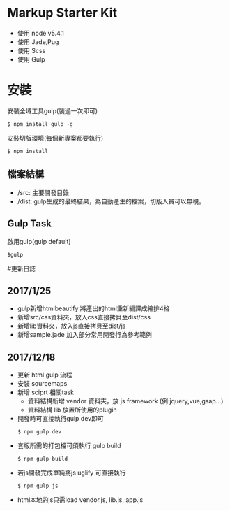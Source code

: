 # Markup Starter Kit

- 使用 node v5.4.1
- 使用 Jade,Pug
- 使用 Scss
- 使用 Gulp

# 安裝

安裝全域工具gulp(裝過一次即可)
```
$ npm install gulp -g
```

安裝切版環境(每個新專案都要執行)
```
$ npm install 
```

## 檔案結構
- /src: 主要開發目錄
- /dist: gulp生成的最終結果，為自動產生的檔案，切版人員可以無視。

## Gulp Task

啟用gulp(gulp default)

```
$gulp
```

#更新日誌

## 2017/1/25

- gulp新增htmlbeautify 將產出的html重新編譯成縮排4格
- 新增src/css資料夾，放入css直接拷貝至dist/css
- 新增lib資料夾，放入js直接拷貝至dist/js
- 新增sample.jade 加入部分常用開發行為參考範例

## 2017/12/18
- 更新 html gulp 流程
- 安裝 sourcemaps
- 新增 sciprt 相關task
  - 資料結構新增 vendor 資料夾，放 js framework (例:jquery,vue,gsap...)
  - 資料結構 lib 放置所使用的plugin 
- 開發時可直接執行gulp dev即可
  ```
  $ npm gulp dev
  ```
- 套版所需的打包檔可須執行 gulp build
  ```
  $ npm gulp build
  ```
- 若js開發完成單純將js uglify 可直接執行
  ```
  $ npm gulp js
  ```
- html本地的js只需load vendor.js, lib.js, app.js